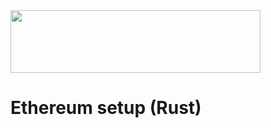 <img src="https://ethereum.org/_next/image/?url=%2F_next%2Fstatic%2Fmedia%2Fethereum-logo-landscape-black.b8f4e822.png&w=1920&q=75" width="400" height="100">

# Ethereum setup (Rust)
